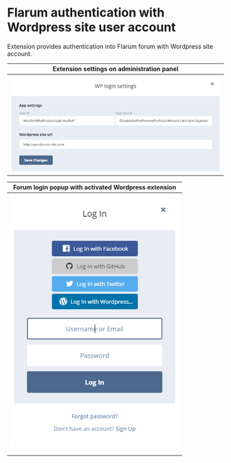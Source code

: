 # Flarum authentication with Wordpress site user account

Extension provides authentication into Flarum forum with Wordpress site account.

Extension settings on administration panel|
---------|
![Flarum wp extension settings](/resources/docs/wp-settings.png) |

Forum login popup with activated Wordpress extension|
---------|
![Flarum login form](/resources/docs/log-in-form.png) |
